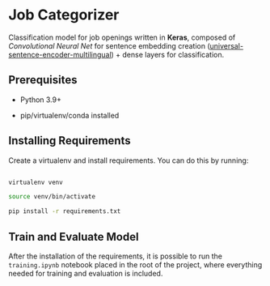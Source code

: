 # Job Categorizer

Classification model for job openings written in **Keras**, composed of _Convolutional Neural Net_ for sentence embedding creation ([universal-sentence-encoder-multilingual](https://tfhub.dev/google/universal-sentence-encoder-multilingual/3)) + dense layers for classification.

## Prerequisites

- Python 3.9+

- pip/virtualenv/conda installed

## Installing Requirements

Create a virtualenv and install requirements. You can do this by running:

```bash

virtualenv venv

source venv/bin/activate

pip install -r requirements.txt

```

## Train and Evaluate Model

After the installation of the requirements, it is possible to run the `training.ipynb` notebook placed in the root of the project, where everything needed for training and evaluation is included.
